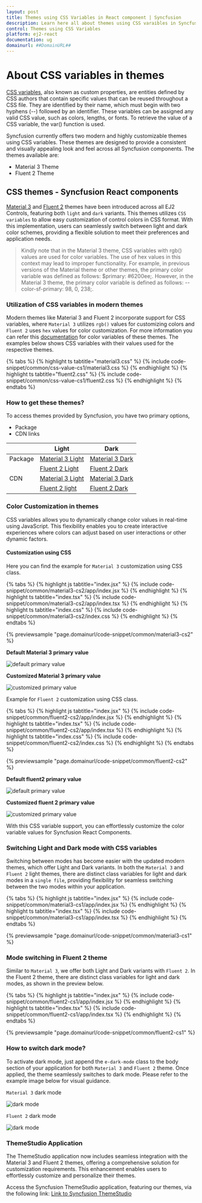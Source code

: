 ```yaml
---
layout: post
title: Themes using CSS Variables in React component | Syncfusion
description: Learn here all about themes using CSS varaibles in Syncfusion React Appearance component of Syncfusion Essential JS 2 and more.
control: Themes using CSS Variables
platform: ej2-react
documentation: ug
domainurl: ##DomainURL##
---
```


# About CSS variables in themes

[CSS variables](https://developer.mozilla.org/en-US/docs/Web/CSS/Using_CSS_custom_properties), also known as custom properties, are entities defined by CSS authors that contain specific values that can be reused throughout a CSS file. They are identified by their name, which must begin with two hyphens (--) followed by an identifier. These variables can be assigned any valid CSS value, such as colors, lengths, or fonts. To retrieve the value of a CSS variable, the var() function is used.

Syncfusion currently offers two modern and highly customizable themes using CSS variables. These themes are designed to provide a consistent and visually appealing look and feel across all Syncfusion components. The themes available are:

* Material 3 Theme
* Fluent 2 Theme

## CSS themes - Syncfusion React components

[Material 3](https://m3.material.io/) and [Fluent 2](https://fluent2.microsoft.design/get-started/whatisnew) themes have been introduced across all EJ2 Controls, featuring both `light` and `dark` variants. This themes utilizes `CSS variables` to allow easy customization of control colors in CSS format. With this implementation, users can seamlessly switch between light and dark color schemes, providing a flexible solution to meet their preferences and application needs.

> Kindly note that in the Material 3 theme, CSS variables with rgb() values are used for color variables. The use of hex values in this context may lead to improper functionality. For example, in previous versions of the Material theme or other themes, the primary color variable was defined as follows: $primary: #6200ee;. However, in the Material 3 theme, the primary color variable is defined as follows: --color-sf-primary: 98, 0, 238;.

### Utilization of CSS variables in modern themes

Modern themes like Material 3 and Fluent 2 incorporate support for CSS variables, where `Material 3` utilizes `rgb()` values for customizing colors and `Fluent 2` uses `hex` values for color customization. For more information you can refer this [documentation](./theme#syncfusion-material-3-theme) for color variables of these themes.  The examples below shows CSS variables with their values used for the respective themes.

{% tabs %}
{% highlight ts tabtitle="material3.css" %}
{% include code-snippet/common/css-value-cs1/material3.css %}
{% endhighlight %}
{% highlight ts tabtitle="fluent2.css" %}
{% include code-snippet/common/css-value-cs1/fluent2.css %}
{% endhighlight %}
{% endtabs %}

### How to get these themes?

To access themes provided by Syncfusion, you have two primary options,

* Package
* CDN links

|    |  Light  |  Dark  |
|-----------|---------|--------|
|Package  | [Material 3 Light](https://www.npmjs.com/package/@syncfusion/ej2-material3-theme) | [Material 3 Dark](https://www.npmjs.com/package/@syncfusion/ej2-material3-dark-theme) |
|  | [Fluent 2 Light](https://www.npmjs.com/package/@syncfusion/ej2-fluent2-theme) | [Fluent 2 Dark](https://www.npmjs.com/package/@syncfusion/ej2-fluent2-dark-theme) |
| CDN  | [Material 3 Light](https://cdn.syncfusion.com/ej2/24.2.8/material3.css)  |  [Material 3 Dark](https://cdn.syncfusion.com/ej2/24.2.8/material3-dark.css)  |
|  |  [Fluent 2 light](https://cdn.syncfusion.com/ej2/26.1.35/fluent2.css)  |  [Fluent 2 Dark](https://cdn.syncfusion.com/ej2/26.1.35/fluent2-dark.css)  |

### Color Customization in themes

CSS variables allows you to dynamically change color values in real-time using JavaScript. This flexibility enables you to create interactive experiences where colors can adjust based on user interactions or other dynamic factors.

#### Customization using CSS

Here you can find the example for `Material 3` customization using CSS class.

{% tabs %}
{% highlight js tabtitle="index.jsx" %}
{% include code-snippet/common/material3-cs2/app/index.jsx %}
{% endhighlight %}
{% highlight ts tabtitle="index.tsx" %}
{% include code-snippet/common/material3-cs2/app/index.tsx %}
{% endhighlight %}
{% highlight ts tabtitle="index.css" %}
{% include code-snippet/common/material3-cs2/index.css %}
{% endhighlight %}
{% endtabs %}

{% previewsample "page.domainurl/code-snippet/common/material3-cs2" %}

**Default Material 3 primary value**

![default primary value](images/material3-default.png)

**Customized Material 3 primary value**

![customized primary value](images/material3-customize.png)

Example for `Fluent 2` customization using CSS class.

{% tabs %}
{% highlight js tabtitle="index.jsx" %}
{% include code-snippet/common/fluent2-cs2/app/index.jsx %}
{% endhighlight %}
{% highlight ts tabtitle="index.tsx" %}
{% include code-snippet/common/fluent2-cs2/app/index.tsx %}
{% endhighlight %}
{% highlight ts tabtitle="index.css" %}
{% include code-snippet/common/fluent2-cs2/index.css %}
{% endhighlight %}
{% endtabs %}

{% previewsample "page.domainurl/code-snippet/common/fluent2-cs2" %}

**Default fluent2 primary value**

![default primary value](images/fluent2-default.png)

**Customized fluent 2 primary value**

![customized primary value](images/fluent2-customize.png)

With this CSS variable support, you can effortlessly customize the color variable values for Syncfusion React Components.

### Switching Light and Dark mode with CSS variables

Switching between modes has become easier with the updated modern themes, which offer Light and Dark variants. In both the `Material 3` and `Fluent 2` light themes, there are distinct class variables for light and dark modes in a `single file`, providing flexibility for seamless switching between the two modes within your application.

{% tabs %}
{% highlight js tabtitle="index.jsx" %}
{% include code-snippet/common/material3-cs1/app/index.jsx %}
{% endhighlight %}
{% highlight ts tabtitle="index.tsx" %}
{% include code-snippet/common/material3-cs1/app/index.tsx %}
{% endhighlight %}
{% endtabs %}

{% previewsample "page.domainurl/code-snippet/common/material3-cs1" %}

### Mode switching in Fluent 2 theme

Similar to `Material 3`, we offer both Light and Dark variants with `Fluent 2`. In the Fluent 2 theme, there are distinct class variables for light and dark modes, as shown in the preview below.

{% tabs %}
{% highlight js tabtitle="index.jsx" %}
{% include code-snippet/common/fluent2-cs1/app/index.jsx %}
{% endhighlight %}
{% highlight ts tabtitle="index.tsx" %}
{% include code-snippet/common/fluent2-cs1/app/index.tsx %}
{% endhighlight %}
{% endtabs %}

{% previewsample "page.domainurl/code-snippet/common/fluent2-cs1" %}

### How to switch dark mode?

To activate dark mode, just append the `e-dark-mode` class to the body section of your application for both `Material 3` and `Fluent 2` theme. Once applied, the theme seamlessly switches to dark mode. Please refer to the example image below for visual guidance.

`Material 3` dark mode

![dark mode](images/material3-dark.png)

`Fluent 2` dark mode

![dark mode](images/fluent2-dark.png)

### ThemeStudio Application

The ThemeStudio application now includes seamless integration with the Material 3 and Fluent 2 themes, offering a comprehensive solution for customization requirements. This enhancement enables users to effortlessly customize and personalize their themes.

Access the Syncfusion ThemeStudio application, featuring our themes, via the following link: [Link to Syncfusion ThemeStudio](https://ej2.syncfusion.com/themestudio/?theme=material3)
